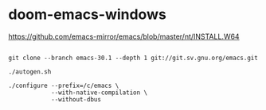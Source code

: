 # doom-emacs-windows
https://github.com/emacs-mirror/emacs/blob/master/nt/INSTALL.W64
```shell

```
```shell
git clone --branch emacs-30.1 --depth 1 git://git.sv.gnu.org/emacs.git
```
```shell
./autogen.sh
```
```shell
./configure --prefix=/c/emacs \
            --with-native-compilation \
            --without-dbus
```
